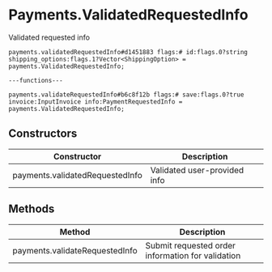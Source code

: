 # Payments.ValidatedRequestedInfo
Validated requested info

```
payments.validatedRequestedInfo#d1451883 flags:# id:flags.0?string shipping_options:flags.1?Vector<ShippingOption> = payments.ValidatedRequestedInfo;

---functions---

payments.validateRequestedInfo#b6c8f12b flags:# save:flags.0?true invoice:InputInvoice info:PaymentRequestedInfo = payments.ValidatedRequestedInfo;
```

## Constructors
| Constructor | Description |
| ---- | ----------- |
| payments.validatedRequestedInfo | Validated user-provided info |


## Methods
| Method | Description |
| ---- | ----------- |
| payments.validateRequestedInfo | Submit requested order information for validation |


